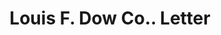 ---
doi: 10.7916/D8Q82R5D
date_other: unknown
date_other_textual: unknown
form: correspondence
genre:
- Letters (correspondence)
name:
- Louis F. Dow Co.
object_in_context_url: https://biggert.cul.columbia.edu/items/view/ave_biggert_00675
subject_hierarchical_geographic:
- St. Paul, Minnesota, United States
subject_name:
- Louis F. Dow Co.
title: Louis F. Dow Co.. Letter
sort_title: Louis F. Dow Co.. Letter
call_number: ave_biggert_00675
coordinates:
- 44.94416666666666,-93.0936111111111
pid: ave_biggert_00675
identifiers: ave_biggert_00675
thumbnail: false
permalink: "/biggert/ave_biggert_00675/"
layout: iiif-image-page
---